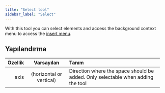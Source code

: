 ```yaml
---
title: "Select tool"
sidebar_label: "Select"
---
```



With this tool you can select elements and access the background context menu to access the [insert menu](../add).

## Yapılandırma

| Özellik |        Varsayılan        | Tanım                                                                           |
| -------:|:------------------------:|:------------------------------------------------------------------------------- |
|    axis | (horizontal or vertical) | Direction where the space should be added. Only selectable when adding the tool |
